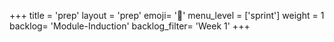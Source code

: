 +++
title = 'prep'
layout = 'prep'
emoji= '📝'
menu_level = ['sprint']
weight = 1
backlog= 'Module-Induction'
backlog_filter= 'Week 1'
+++


